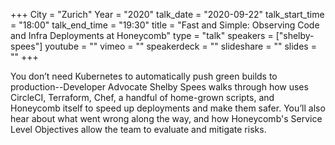 +++
City = "Zurich"
Year = "2020"
talk_date = "2020-09-22"
talk_start_time = "18:00"
talk_end_time = "19:30"
title = "Fast and Simple: Observing Code and Infra Deployments at Honeycomb"
type = "talk"
speakers = ["shelby-spees"]
youtube = ""
vimeo = ""
speakerdeck = ""
slideshare = ""
slides = ""
+++

You don’t need Kubernetes to automatically push green builds to production--Developer Advocate Shelby Spees walks through how uses CircleCI, Terraform, Chef, a handful of home-grown scripts, and Honeycomb itself to speed up deployments and make them safer. You’ll also hear about what went wrong along the way, and how Honeycomb's Service Level Objectives allow the team to evaluate and mitigate risks.
